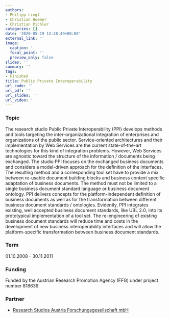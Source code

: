 ```yaml
---
authors:
- Philipp Liegl
- Christian Huemer
- Christian Pichler
categories: []
date: '2020-05-19 12:38:49+00:00'
external_link: ''
image:
  caption: ''
  focal_point: ''
  preview_only: false
slides: ''
summary: ''
tags:
- Finished
title: Public Private Interoperability
url_code: ''
url_pdf: ''
url_slides: ''
url_video: ''
---
```


### Topic

The research studio Public Private Interoperability (PPI) develops methods and tools targeting the inter-organizational integration of enterprises and organizations of the public sector. Service-oriented architectures and their implementation by Web Services are the current state-of-the-art technologies for this kind of integration problems. However, Web Services are agnostic toward the structure of the information / documents being exchanged. The studio PPI focuses on the exchanged business documents and considers a model-driven approach for the definition of the interfaces. The resulting method and a corresponding tool set have to provide a mix between re-usable document building blocks and business context specific adaptation of business documents. The method must not be limited to a single business document standard language or business document ontology. PPI delivers concepts for the platform-independent definition of business documents as well as for the transformation between different business document standards / ontologies. Evidently, PPI integrates existing, well accepted business document standards, like UBL 2.0, into its prototypical implementation of a tool set. The re-engineering of existing business document standards will reduce time and costs in the development of new business interoperability interfaces and will allow the platform-specific transformation between business document standards.

### Term

01.10.2008 - 30.11.2011

### Funding

Funded by the Austrian Research Promotion Agency (FFG) under project number 818639.

### Partner

*   [Research Studios Austria Forschungsgesellschaft mbH](http://www.researchstudios.at)